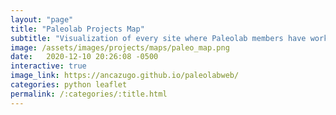 ```yaml
---
layout: "page"
title: "Paleolab Projects Map"
subtitle: "Visualization of every site where Paleolab members have worked"
image: /assets/images/projects/maps/paleo_map.png
date:   2020-12-10 20:26:08 -0500
interactive: true
image_link: https://ancazugo.github.io/paleolabweb/
categories: python leaflet
permalink: /:categories/:title.html
---
```


